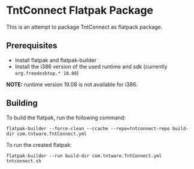 # TntConnect Flatpak Package

This is an attempt to package TntConnect as flatpack package.

## Prerequisites

- Install flatpak and flatpak-builder
- Install the i386 version of the used runtime and sdk (currently `org.freedesktop.* 18.08`)

**NOTE:** runtime version 19.08 is not available for i386.

## Building

To build the flatpak, run the following command:

	flatpak-builder --force-clean --ccache --repo=tntconnect-repo build-dir com.tntware.TntConnect.yml

To run the created flatpak:

	flatpak-builder --run build-dir com.tntware.TntConnect.yml tntconnect.sh
